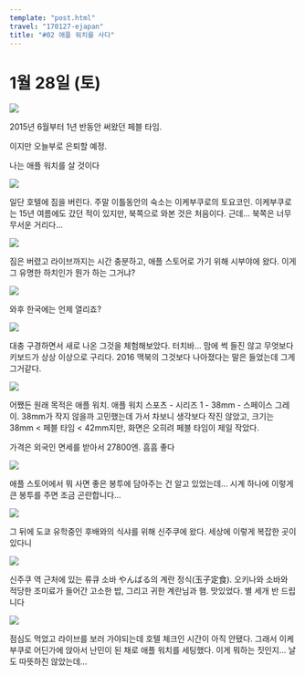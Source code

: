 ```yaml
---
template: "post.html"
travel: "170127-ejapan"
title: "#02 애플 워치를 사다"
---
```


# 1월 28일 (토)

![](/170127-ejapan/02_01.jpg)

2015년 6월부터 1년 반동안 써왔던 페블 타임.

이지만 오늘부로 은퇴할 예정.

나는 애플 워치를 살 것이다

![](/170127-ejapan/02_02.jpg)

일단 호텔에 짐을 버린다.
주말 이틀동안의 숙소는 이케부쿠로의 토요코인.
이케부쿠로는 15년 여름에도 갔던 적이 있지만, 북쪽으로 와본 것은 처음이다.
근데... 북쪽은 너무 무서운 거리다...

![](/170127-ejapan/02_03.jpg)

짐은 버렸고 라이브까지는 시간 충분하고, 애플 스토어로 가기 위해 시부야에 왔다.
이게 그 유명한 하치인가 뭔가 하는 그거냐?

![](/170127-ejapan/02_04.jpg)

와후
한국에는 언제 열리죠?

![](/170127-ejapan/02_05.jpg)

대충 구경하면서 새로 나온 그것을 체험해보았다.
터치바... 맘에 썩 들진 않고 무엇보다 키보드가 상상 이상으로 구리다. 2016 맥북의 그것보다 나아졌다는 말은 들었는데 그게 그거같다.

![](/170127-ejapan/02_06.jpg)

어쨌든 원래 목적은 애플 워치. 애플 워치 스포츠 - 시리즈 1 - 38mm - 스페이스 그레이.
38mm가 작지 않을까 고민했는데 가서 차보니 생각보다 작진 않았고, 크기는 38mm < 페블 타임 < 42mm지만, 화면은 오히려 페블 타임이 제일 작았다.

가격은 외국인 면세를 받아서 27800엔.
흠흠 좋다

![](/170127-ejapan/02_07.jpg)

애플 스토어에서 뭐 사면 좋은 봉투에 담아주는 건 알고 있었는데...
시계 하나에 이렇게 큰 봉투를 주면 조금 곤란합니다...

![](/170127-ejapan/02_08.jpg)

그 뒤에 도쿄 유학중인 후배와의 식샤를 위해 신주쿠에 왔다.
세상에 이렇게 복잡한 곳이 있다니

![](/170127-ejapan/02_09.jpg)

신주쿠 역 근처에 있는 류큐 소바 やんばる의 계란 정식(玉子定食).
오키나와 소바와 적당한 조미료가 들어간 고소한 밥, 그리고 귀한 계란님과 햄.
맛있었다. 별 세개 반 드립니다

![](/170127-ejapan/02_10.jpg)

점심도 먹었고 라이브를 보러 가야되는데 호텔 체크인 시간이 아직 안됐다.
그래서 이케부쿠로 어딘가에 앉아서 난민이 된 채로 애플 워치를 세팅했다.
이게 뭐하는 짓인지... 날도 따뜻하진 않았는데...